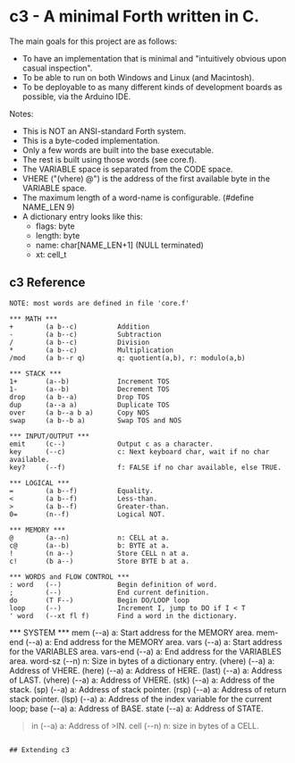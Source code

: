 # c3 - A minimal Forth written in C.

The main goals for this project are as follows:
- To have an implementation that is minimal and "intuitively obvious upon casual inspection".
- To be able to run on both Windows and Linux (and Macintosh).
- To be deployable to as many different kinds of development boards as possible, via the Arduino IDE.

Notes:
- This is NOT an ANSI-standard Forth system.
- This is a byte-coded implementation.
- Only a few words are built into the base executable.
- The rest is built using those words (see core.f).
- The VARIABLE space is separated from the CODE space.
- VHERE ("(vhere) @") is the address of the first available byte in the VARIABLE space.
- The maximum length of a word-name is configurable. (#define NAME_LEN 9)
- A dictionary entry looks like this:
    - flags:   byte
    - length:  byte
    - name:    char[NAME_LEN+1] (NULL terminated)
    - xt:      cell_t

## c3 Reference
```
NOTE: most words are defined in file 'core.f'

*** MATH ***
+        (a b--c)          Addition
-        (a b--c)          Subtraction
/        (a b--c)          Division
*        (a b--c)          Multiplication
/mod     (a b--r q)        q: quotient(a,b), r: modulo(a,b)

*** STACK ***
1+       (a--b)            Increment TOS
1-       (a--b)            Decrement TOS
drop     (a b--a)          Drop TOS
dup      (a--a a)          Duplicate TOS
over     (a b--a b a)      Copy NOS
swap     (a b--b a)        Swap TOS and NOS

*** INPUT/OUTPUT ***
emit     (c--)             Output c as a character.
key      (--c)             c: Next keyboard char, wait if no char available.
key?     (--f)             f: FALSE if no char available, else TRUE.

*** LOGICAL ***
=        (a b--f)          Equality.
<        (a b--f)          Less-than.
>        (a b--f)          Greater-than.
0=       (n--f)            Logical NOT.

*** MEMORY ***
@        (a--n)            n: CELL at a.
c@       (a--b)            b: BYTE at a.
!        (n a--)           Store CELL n at a.
c!       (b a--)           Store BYTE b at a.

*** WORDS and FLOW CONTROL ***
: word   (--)              Begin definition of word.
;        (--)              End current definition.
do       (T F--)           Begin DO/LOOP loop
loop     (--)              Increment I, jump to DO if I < T
' word   (--xt fl f)       Find a word in the dictionary.
```

*** SYSTEM ***
mem      (--a)   a: Start address for the MEMORY area.
mem-end  (--a)   a: End address for the MEMORY area.
vars     (--a)   a: Start address for the VARIABLES area.
vars-end (--a)   a: End address for the VARIABLES area.
word-sz  (--n)   n: Size in bytes of a dictionary entry.
(vhere)  (--a)   a: Address of VHERE.
(here)   (--a)   a: Address of HERE.
(last)   (--a)   a: Address of LAST.
(vhere)  (--a)   a: Address of VHERE.
(stk)    (--a)   a: Address of the stack.
(sp)     (--a)   a: Address of stack pointer.
(rsp)    (--a)   a: Address of return stack pointer.
(lsp)    (--a)   a: Address of the index variable for the current loop;
base     (--a)   a: Address of BASE.
state    (--a)   a: Address of STATE.
>in      (--a)   a: Address of >IN.
cell     (--n)   n: size in bytes of a CELL.
```

## Extending c3
